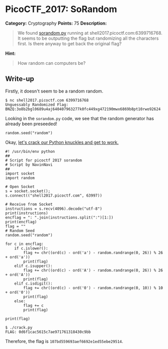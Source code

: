 # PicoCTF_2017: SoRandom

**Category:** Cryptography
**Points:** 75
**Description:**

>We found [sorandom.py](sorandom.py) running at shell2017.picoctf.com:6399716768. It seems to be outputting the flag but randomizing all the characters first. Is there anyway to get back the original flag?

**Hint:**

>How random can computers be?

## Write-up
Firstly, it doesn't seem to be a random random.
    
    $ nc shell2017.picoctf.com 6399716768
    Unguessably Randomized Flag: BNZQ:3o8b2bgl0689u4aj640407963277k0fc449xg472190mwx6869b8pt10rwo92624

Looking in the `sorandom.py` code, we see that the random generator has already been preseeded!

    random.seed("random")

Okay, [let's crack our Python knuckles and get to work.](crack.py)
```
#! /usr/bin/env python
##
# Script for picoctf 2017 sorandom
# Script by NavinNavi
##
import socket
import random

# Open Socket
s = socket.socket();
s.connect(("shell2017.picoctf.com", 63997))

# Receive from Socket
instructions = s.recv(4096).decode("utf-8")
print(instructions)
encflag = ": ".join(instructions.split(":")[1:])
print(encflag)
flag = ""
# Random Seed
random.seed("random")

for c in encflag:
    if c.islower():
        flag += chr((ord(c) - ord('a') - random.randrange(0, 26)) % 26 + ord('a'))
        print(flag)
    elif c.isupper():
        flag += chr((ord(c) - ord('A') - random.randrange(0, 26)) % 26 + ord('A'))
        print(flag)
    elif c.isdigit():
        flag += chr((ord(c) - ord('0') - random.randrange(0, 10)) % 10 + ord('0'))
        print(flag)
    else:
        flag += c
        print(flag)

print(flag)
```
    $ ./crack.py
    FLAG: 0d6f1cac5615c7ae971761318430c9bb

Therefore, the flag is `107bd559693aef6692e1ed55ebe29514`.
<!--stackedit_data:
eyJoaXN0b3J5IjpbLTU2OTQwOTE2LDE5NjgxNTgxMzMsLTU3NT
A4NDM0NiwzNTEyMTcyOTJdfQ==
-->
